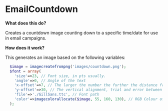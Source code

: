 EmailCountdown
==============


**What does this do?**

Creates a countdown image counting down to a specific time/date for use in email campaigns.

**How does it work?**

This generates an image based on the following variables:

```php
  $image = imagecreatefrompng('images/countdown.png');
  $font = array(
    'size'=>23, // Font size, in pts usually.
    'angle'=>0, // Angle of the text
    'x-offset'=>7, // The larger the number the further the distance from the left hand side, 0 to align to the left.
    'y-offset'=>30, // The vertical alignment, trial and error between 20 and 60.
    'file'=>'./GillSans.ttc', // Font path
    'color'=>imagecolorallocate($image, 55, 160, 130), // RGB Colour of the text
  );
```

